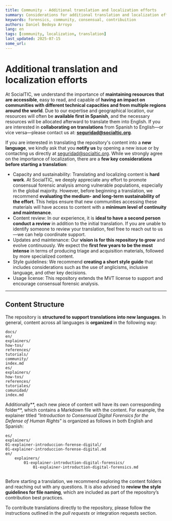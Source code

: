 ```yaml
---
title: Community - Additional translation and localization efforts
summary: Considerations for additional translation and localization efforts 
keywords: forensics, community, consensual, contribuition
authors: Daniel Bedoya Arroyo
lang: en
tags: [community, localization, translation]
last_updated: 2025-07-15
some_url:
---
```


# Additional translation and localization efforts

At SocialTIC, we understand the importance of **maintaining resources that are accessible**, easy to read, and capable of **having an impact on communities with different technical capacities and from multiple regions around the world**. Due to our expertise and geographical location, our resources will often be **available first in Spanish**, and the necessary resources will be allocated afterward to translate them into English. If you are interested in **collaborating on translations** from Spanish to English—or vice versa—please contact us at: **seguridad@socialtic.org**.

If you are interested in translating the repository's content into a **new language**, we kindly ask that you **notify us** by opening a new issue or by contacting us directly at seguridad@socialtic.org. While we strongly agree on the importance of localization, there are a **few key considerations before starting a translation**:

* Capacity and sustainability: Translating and localizing content is **hard work**. At SocialTIC, we deeply appreciate any effort to promote consensual forensic analysis among vulnerable populations, especially in the global majority. However, before beginning a translation, we recommend **evaluating the medium- and long-term sustainability of the effort**. This helps ensure that new communities accessing these materials will have access to content with a **minimum level of continuity and maintenance**.  
* Content review: In our experience, it is **ideal to have a second person conduct a review** in addition to the initial translation. If you are unable to identify someone to review your translation, feel free to reach out to us—we can help coordinate support.  
* Updates and maintenance: Our **vision is for this repository to grow** and evolve continuously. We expect the **first few years to be the most intense** in terms of producing triage and acquisition materials, followed by more specialized content.  
* Style guidelines: We recommend **creating a short style guide** that includes considerations such as the use of anglicisms, inclusive language, and other key decisions.  
* Usage license: This repository extends the MVT license to support and encourage consensual forensic analysis.

---

## Content Structure

The repository is **structured to support translations into new languages**. In general, content across all languages is **organized** in the following way:

```
docs/
en/
explainers/
how-tos/
references/
tutorials/
community/
index.md
es/
explainers/
how-tos/
references/
tutoriales/
comunidad/
index.md

```

Additionally**, each new piece of content will have its own corresponding folder**, which contains a Markdown file with the content. For example, the explainer titled *"Introduction to Consensual Digital Forensics for the Defense of Human Rights"* is organized as follows in both English and Spanish:

```
es/
explainers/
01-explainer-introduccion-forense-digital/
01-explainer-introduccion-forense-digital.md
en/
	explainers/
		01-explainer-introduction-digital-forensics/
			01-explainer-introduction-digital-forensics.md
	
```

Before starting a translation, we recommend exploring the content folders and reaching out with any questions. It is also advised to **review the style guidelines for file naming**, which are included as part of the repository’s contribution best practices.

To contribute translations directly to the repository, please follow the instructions outlined in the *pull requests* or integration requests section.